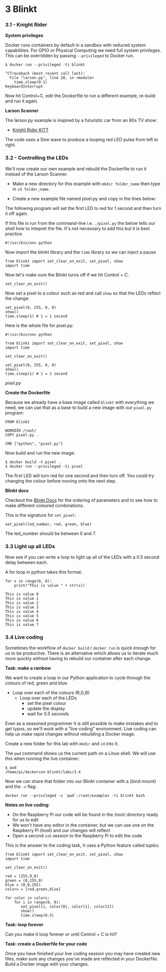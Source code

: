 # 3 Blinkt

### 3.1 - Knight Rider

**System privileges**

Docker runs containers by default in a sandbox with reduced system capabilities. For GPIO or Physical Computing we need full system privileges. This can be overridden by passing `--privileged` to Docker run.

```
$ docker run --privileged -ti blinkt

^CTraceback (most recent call last):
  File "larson.py", line 28, in <module>
    time.sleep(0.1)
KeyboardInterrupt
```

Now hit Control+C, edit the Dockerfile to run a different example, re-build and run it again.

**Larson Scanner**

The larson.py example is inspired by a futuristic car from an 80s TV show:

* [Knight Rider KITT](https://en.wikipedia.org/wiki/KITT#KITT_.28Knight_Industries_Two_Thousand.29)

The code uses a Sine wave to produce a looping red LED pulse from left to right.

### 3.2 - Controlling the LEDs

We'll now create our own example and rebuild the Dockerfile to run it instead of the Larson Scanner.

* Make a new directory for this example with `mkdir folder_name` then type in `cd folder_name`.

* Create a new example file named pixel.py and copy in the lines below:

The following program will set the first LED to red for 1 second and then turn it off again.

If this file is run from the command-line i.e. `./pixel.py` the below tells our shell how to intepret the file. It's not necessary to add this but it is best practice.

```
#!/usr/bin/env python
```

Now import the blinkt library and the `time` library so we can inject a pause

```
from blinkt import set_clear_on_exit, set_pixel, show
import time
```

Now let's make sure the Blinkt turns off if we hit Control + C.

```
set_clear_on_exit()
```

Now set a pixel to a colour such as red and call `show` so that the LEDs reflect the change:

```
set_pixel(0, 255, 0, 0)
show()
time.sleep(1) # 1 = 1 second
```

Here is the whole file for pixel.py:

```
#!/usr/bin/env python

from blinkt import set_clear_on_exit, set_pixel, show
import time

set_clear_on_exit()

set_pixel(0, 255, 0, 0)
show()
time.sleep(1) # 1 = 1 second
```
*pixel.py*

**Create the Dockerfile**

Because we already have a base image called `blinkt` with everything we need, we can use that as a base to build a new image with our `pixel.py` program:

```
FROM blinkt

WORKDIR /root/
COPY pixel.py .

CMD ["python", "pixel.py"]
```

Now build and run the new image:
```
$ docker build -t pixel .
$ docker run --privileged -ti pixel
```

The first LED will turn red for one second and then turn off. You could try changing the colour before moving onto the next step.

**Blinkt docs**

Checkout the [Blinkt Docs](http://docs.pimoroni.com/blinkt/) for the ordering of parameters and to see how to make different coloured combinations.

This is the signature for `set_pixel`:

```
set_pixel(led_number, red, green, blue)
```

The led_number should be between 0 and 7.


### 3.3 Light up all LEDs

Now see if you can write a loop to light up all of the LEDs with a 0.5 second delay between each.

A for loop in python takes this format:

```
for x in range(0, 8):
    print("This is value " + str(x))

This is value 0
This is value 1
This is value 2
This is value 3
This is value 4
This is value 5
This is value 6
This is value 7
```

### 3.4 Live coding

Sometimes the workflow of `docker build` / `docker run` is quick enough for us to be productive. There is an alternative which allows us to iterate much more quickly without having to rebuild our container after each change.

**Task: make a rainbow**

We want to create a loop in our Python application to cycle through the colours of red, green and blue.

* Loop over each of the colours (R,G,B)
   * Loop over each of the LEDs
      * set the pixel colour
      * update the display
      * wait for 0.5 seconds

Even as a seasoned programmer it is still possible to make mistakes and to get typos, so we'll work with a "live coding" environment. Live coding can help us make rapid changes without rebuilding a Docker image.

Create a new folder for this lab with `mkdir` and `cd` into it.

The `pwd` command shows us the current path on a Linux shell. We will use this when running the live container:

```
$ pwd
/home/pi/dockercon-blinkt/labs/3.4
```

Now we can share that folder into our Blinkt container with a (bind mount) and the `-v` flag:

```
docker run --privileged -v `pwd`:/root/examples -ti blinkt bash
```

**Notes on live coding:**

* On the Raspberry Pi our code will be found in the /root/ directory ready for us to edit
* We won't have any editor in the container, but we can use one on the Raspberry Pi (host) and our changes will reflect
* Open a second `ssh` session to the Raspberry Pi to edit the code

This is the answer to the coding task, it uses a Python feature called *tuples*.

```
from blinkt import set_clear_on_exit, set_pixel, show
import time

set_clear_on_exit()

red = (255,0,0)
green = (0,255,0)
blue = (0,0,255)
colors = [red,green,blue]

for color in colors:
    for i in range(0, 8):
       set_pixel(i, color[0], color[1], color[2])
       show()
       time.sleep(0.5)
```

**Task: loop forever**

Can you make it loop forever or until Control + C is hit?

**Task: create a Dockerfile for your code**

Once you have finished your live coding session you may have created new files, make sure any changes you've made are reflected in your Dockerfile. Build a Docker image with your changes.

